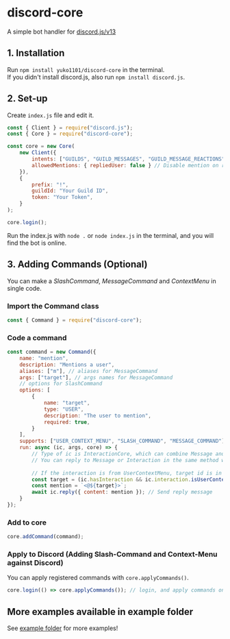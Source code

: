 # discord-core
A simple bot handler for [discord.js/v13](https://github.com/discordjs/discord.js)

## 1. Installation
Run `npm install yuko1101/discord-core` in the terminal.  
If you didn't install discord.js, also run `npm install discord.js`.

## 2. Set-up
Create `index.js` file and edit it.

```js
const { Client } = require("discord.js");
const { Core } = require("discord-core");

const core = new Core(
    new Client({
        intents: ["GUILDS", "GUILD_MESSAGES", "GUILD_MESSAGE_REACTIONS"],
        allowedMentions: { repliedUser: false } // Disable mention on reply (Recommended)
    }),
    {
        prefix: "!",
        guildId: "Your Guild ID",
        token: "Your Token",
    }
);

core.login();
```
Run the index.js with `node .` or `node index.js` in the terminal,
and you will find the bot is online.

## 3. Adding Commands (Optional)
You can make a *SlashCommand*, *MessageCommand* and *ContextMenu* in single code.

### Import the Command class
```js
const { Command } = require("discord-core");
```

### Code a command
```js
const command = new Command({
    name: "mention",
    description: "Mentions a user",
    aliases: ["m"], // aliases for MessageCommand
    args: ["target"], // args names for MessageCommand
    // options for SlashCommand
    options: [
        {
            name: "target",
            type: "USER",
            description: "The user to mention",
            required: true,
        }
    ],
    supports: ["USER_CONTEXT_MENU", "SLASH_COMMAND", "MESSAGE_COMMAND"], // Types of commands which this command supports
    run: async (ic, args, core) => {
        // Type of ic is InteractionCore, which can combine Message and Interaction.
        // You can reply to Message or Interaction in the same method with InteractionCore.
        
        // If the interaction is from UserContextMenu, target id is in args["user"] (If from MessageContextMenu, in args["message"])
        const target = (ic.hasInteraction && ic.interaction.isUserContextMenu()) ? args["user"] : args["target"]; 
        const mention = `<@${target}>`;
        await ic.reply({ content: mention }); // Send reply message
    }
});
```

### Add to core
```js
core.addCommand(command);
```

### Apply to Discord (Adding Slash-Command and Context-Menu against Discord)
You can apply registered commands with `core.applyCommands()`.
```js
core.login(() => core.applyCommands()); // login, and apply commands on ready
```

## More examples available in example folder
See [example folder](example) for more examples!
